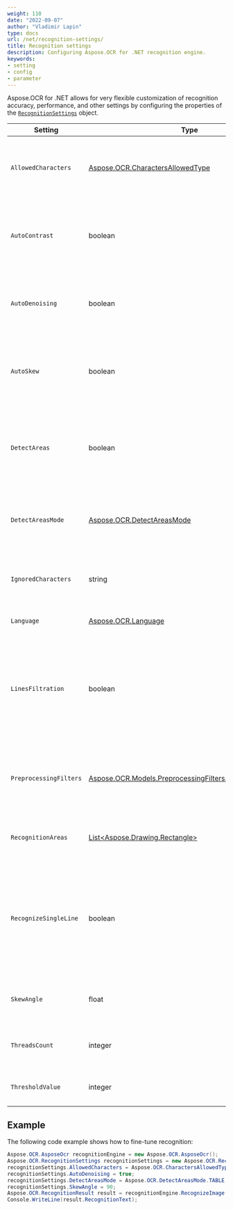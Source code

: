 ```yaml
---
weight: 110
date: "2022-09-07"
author: "Vladimir Lapin"
type: docs
url: /net/recognition-settings/
title: Recognition settings
description: Configuring Aspose.OCR for .NET recognition engine.
keywords:
- setting
- config
- parameter
---
```


Aspose.OCR for .NET allows for very flexible customization of recognition accuracy, performance, and other settings by configuring the properties of the [`RecognitionSettings`](https://reference.aspose.com/ocr/net/aspose.ocr/recognitionsettings/) object.

Setting | Type | Default value | Description
------- | ---- | ------------- | -----------
`AllowedCharacters` | [Aspose.OCR.CharactersAllowedType](https://reference.aspose.com/ocr/net/aspose.ocr/charactersallowedtype/) | `Aspose.OCR.CharactersAllowedType.ALL` | The [predefined whitelist](/ocr/net/characters-whitelist/#predefined-character-sets) of characters Aspose.OCR engine will look for.
`AutoContrast` | boolean | `false` | Automatically [increase the contrast](/ocr/net/contrast/) of images before proceeding to recognition.
`AutoDenoising` | boolean | `false` | Automatically [remove noise](/ocr/net/denoise/) from images before proceeding to recognition.
`AutoSkew` | boolean | `true` | Automatically [correct image tilt (deskew)](/ocr/net/deskew/) before proceeding to recognition.
`DetectAreas` | boolean | `true` | Automatically select the optimal [areas detection algorithm](/ocr/net/areas-detection/) that suits the most common use cases.
`DetectAreasMode` | [Aspose.OCR.DetectAreasMode](https://reference.aspose.com/ocr/net/aspose.ocr/detectareasmode/) | _auto_ | Manually override the default [document areas detection method](/ocr/net/areas-detection/#area-detection-modes).
`IgnoredCharacters` | string | _none_ | A [blacklist](/ocr/net/characters-blacklist/) of characters that are ignored during recognition.
`Language` | [Aspose.OCR.Language](https://reference.aspose.com/ocr/net/aspose.ocr/language/) | `Aspose.OCR.Language.None` | Specify a [language](/ocr/net/languages/) for recognition.
`LinesFiltration` | boolean | `false` | Set to `true` to recognize text in tables.<br />Set to `false` to improve performance by ignoring table structures and treating tables as plain text.
`PreprocessingFilters` | [Aspose.OCR.Models.PreprocessingFilters.PreprocessingFilter](https://reference.aspose.com/ocr/net/aspose.ocr.models.preprocessingfilters/preprocessingfilter/) | _none_ | Apply [image processing filters](/ocr/net/image-preprocessing/) that enhance an image before it is sent to the OCR engine.
`RecognitionAreas` | [List\<Aspose.Drawing.Rectangle\>](https://reference.aspose.com/pdf/net/aspose.pdf.drawing/rectangle/) | _entire image_ | List of [areas of the image](/ocr/net/image-regions-extract/) from which to extract text.
`RecognizeSingleLine` | boolean | `false` | Recognize the image as a single line. Disables automatic document region detection.<br />Improves the recognition performance of simple images.
`SkewAngle` | float | `0` | Manually [rotate](/ocr/net/deskew/#manual-skew-correction) the image by the specified degree.
`ThreadsCount` | integer | _auto_ | The number of CPU threads used for recognition.
`ThresholdValue` | integer | _auto_ | [Override](/ocr/net/binarization/#using-binarization-threshold) the automatic binarization settings.

## Example

The following code example shows how to fine-tune recognition:

```csharp
Aspose.OCR.AsposeOcr recognitionEngine = new Aspose.OCR.AsposeOcr();
Aspose.OCR.RecognitionSettings recognitionSettings = new Aspose.OCR.RecognitionSettings();
recognitionSettings.AllowedCharacters = Aspose.OCR.CharactersAllowedType.LATIN_ALPHABET;
recognitionSettings.AutoDenoising = true;
recognitionSettings.DetectAreasMode = Aspose.OCR.DetectAreasMode.TABLE;
recognitionSettings.SkewAngle = 90;
Aspose.OCR.RecognitionResult result = recognitionEngine.RecognizeImage("source.png", recognitionSettings);
Console.WriteLine(result.RecognitionText);
```
